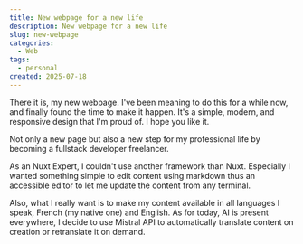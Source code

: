 ```yaml
---
title: New webpage for a new life
description: New webpage for a new life
slug: new-webpage
categories:
  - Web
tags:
  - personal
created: 2025-07-18
---
```


There it is, my new webpage. I've been meaning to do this for a while now, and finally found the time to make it happen. It's a simple, modern, and responsive design that I'm proud of. I hope you like it.

Not only a new page but also a new step for my professional life by becoming a fullstack developer freelancer.

As an Nuxt Expert, I couldn't use another framework than Nuxt. Especially I wanted something simple to edit content using markdown thus an accessible editor to let me update the content from any terminal.

Also, what I really want is to make my content available in all languages I speak, French (my native one) and English. As for today, AI is present everywhere, I decide to use Mistral API to automatically translate content on creation or retranslate it on demand.
